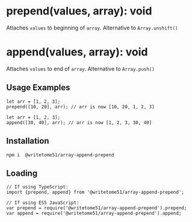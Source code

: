 # prepend(values, array): void
Attaches `values` to beginning of `array`.  Alternative to `Array.unshift()`

# append(values, array): void
Attaches `values` to end of `array`.  Alternative to `Array.push()`

 
## Usage Examples
```
let arr = [1, 2, 3];  
prepend([10, 20], arr); // arr is now [10, 20, 1, 2, 3] 

let arr = [1, 2, 3];
append([30, 40], arr); // arr is now [1, 2, 3, 30, 40]
```

## Installation
`npm i  @writetome51/array-append-prepend`

## Loading
```
// If using TypeScript:  
import {prepend, append} from '@writetome51/array-append-prepend';

// If using ES5 JavaScript:  
var prepend = require('@writetome51/array-append-prepend').prepend;  
var append = require('@writetome51/array-append-prepend').append;
```